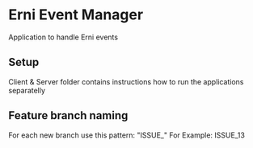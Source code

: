 # Erni Event Manager

Application to handle Erni events

## Setup

Client & Server folder contains instructions how to run the applications separatelly

## Feature branch naming

For each new branch use this pattern: "ISSUE_<issue number>"
  For Example: ISSUE_13
